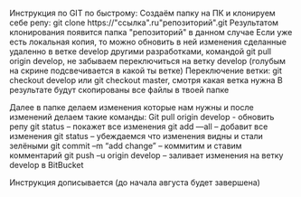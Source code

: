 Инструкция по GIT по быстрому: 
Создаём папку на ПК и клонируем себе репу: git clone https://"ссылка".ru"репозиторий".git 
Результатом клонирования появится папка "репозиторий" в данном случае 
Если уже есть локальная копия, то можно обновить в ней изменения сделанные удаленно в ветке develop другими разработками, командой git pull origin develop, не забываем переключиться на ветку develop (голубым на скрине подсвечивается в какой ты ветке) 
Переключение ветки: git checkout develop или git checkout master, смотря какая ветка нужна 
В результате будут скопированы все файлы в твоей папке 
 
Далее в папке делаем изменения которые нам нужны и после изменений делаем такие команды: 
Git pull origin develop - обновить репу 
git status – покажет все изменения 
git add —all – добавит все изменения 
git status – убеждаемся что изменения видны и стали зелёными 
git commit –m “add change” – коммитим и ставим комментарий 
git push –u origin develop – заливает изменения на ветку develop в BitBucket

Инструкция дописывается (до начала августа будет завершена)
